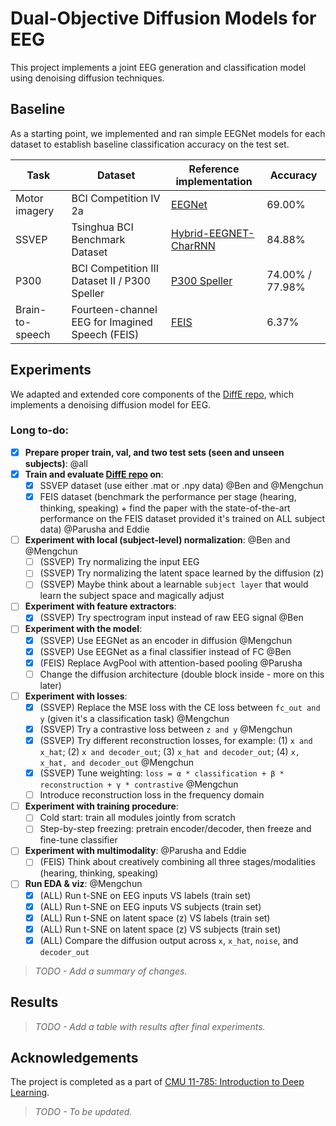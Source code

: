 # Dual-Objective Diffusion Models for EEG

This project implements a joint EEG generation and classification model using denoising diffusion techniques. 

## Baseline

As a starting point, we implemented and ran simple EEGNet models for each dataset to establish baseline classification accuracy on the test set.  

| Task            | Dataset                                         | Reference implementation                                                                 | Accuracy |
|-----------------|--------------------------------------------------|-------------------------------------------------------------------------------------------|----------|
| Motor imagery   | BCI Competition IV 2a                            | [EEGNet](https://github.com/amrzhd/EEGNet/)                                                | 69.00%   |
| SSVEP           | Tsinghua BCI Benchmark Dataset                   | [Hybrid-EEGNET-CharRNN](https://github.com/kkipngenokoech/Hybrid-EEGNET-CharRNN-predictor) | 84.88%   |
| P300            | BCI Competition III Dataset II / P300 Speller    | [P300 Speller](https://github.com/Manucar/p300-speller)                                    | 74.00% / 77.98% |
| Brain-to-speech | Fourteen-channel EEG for Imagined Speech (FEIS)  | [FEIS](https://github.com/scottwellington/FEIS/tree/main)                                  | 6.37%    |

## Experiments 

We adapted and extended core components of the [DiffE repo](https://github.com/yorgoon/DiffE), which implements a denoising diffusion model for EEG. 

### Long to-do:

- [x] **Prepare proper train, val, and two test sets (seen and unseen subjects)**: @all 
- [x] **Train and evaluate [DiffE repo](https://github.com/yorgoon/DiffE) on**: 
  - [x] SSVEP dataset (use either .mat or .npy data) @Ben and @Mengchun
  - [x] FEIS dataset (benchmark the performance per stage (hearing, thinking, speaking) + find the paper with the state-of-the-art performance on the FEIS dataset provided it's trained on ALL subject data) @Parusha and Eddie
- [ ] **Experiment with local (subject-level) normalization**: @Ben and @Mengchun
  - [ ] (SSVEP) Try normalizing the input EEG
  - [ ] (SSVEP) Try normalizing the latent space learned by the diffusion (z)
  - [ ] (SSVEP) Maybe think about a learnable `subject layer` that would learn the subject space and magically adjust
- [ ] **Experiment with feature extractors**: 
  - [x] (SSVEP) Try spectrogram input instead of raw EEG signal @Ben 
- [ ] **Experiment with the model**: 
  - [x] (SSVEP) Use EEGNet as an encoder in diffusion @Mengchun
  - [x] (SSVEP) Use EEGNet as a final classifier instead of FC @Ben 
  - [x] (FEIS) Replace AvgPool with attention-based pooling @Parusha
  - [ ] Change the diffusion architecture (double block inside - more on this later)
- [ ] **Experiment with losses**:
  - [x] (SSVEP) Replace the MSE loss with the CE loss between `fc_out and y` (given it's a classification task) @Mengchun
  - [x] (SSVEP) Try a contrastive loss between `z and y` @Mengchun
  - [x] (SSVEP) Try different reconstruction losses, for example: (1) `x and x_hat`; (2) `x and decoder_out`; (3) `x_hat and decoder_out`; (4) `x, x_hat, and decoder_out` @Mengchun
  - [x] (SSVEP) Tune weighting: `loss = α * classification + β * reconstruction + γ * contrastive` @Mengchun
  - [ ] Introduce reconstruction loss in the frequency domain
- [ ] **Experiment with training procedure**:
  - [ ] Cold start: train all modules jointly from scratch
  - [ ] Step-by-step freezing: pretrain encoder/decoder, then freeze and fine-tune classifier
- [ ] **Experiment with multimodality**: @Parusha and Eddie
  - [ ] (FEIS) Think about creatively combining all three stages/modalities (hearing, thinking, speaking)
- [ ] **Run EDA & viz**: @Mengchun
  - [x] (ALL) Run t-SNE on EEG inputs VS labels (train set)
  - [x] (ALL) Run t-SNE on EEG inputs VS subjects (train set)
  - [x] (ALL) Run t-SNE on latent space (z) VS labels (train set)
  - [x] (ALL) Run t-SNE on latent space (z) VS subjects (train set)
  - [x] (ALL) Compare the diffusion output across `x`, `x_hat`, `noise`, and `decoder_out`

> *TODO - Add a summary of changes.*

## Results

> *TODO - Add a table with results after final experiments.*
  
## Acknowledgements

The project is completed as a part of [CMU 11-785: Introduction to Deep Learning](https://deeplearning.cs.cmu.edu/S25/index.html).

> *TODO - To be updated.*
